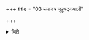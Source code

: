 +++
title = "03 समानत्र जुहूषट्कपालौ"

+++

<details><summary>थिते</summary>

3. The Juhū and the sacrifical bread on six potsherds remain on the same i.e. the earlier place.
</details>
